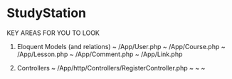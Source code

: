 # StudyStation

KEY AREAS FOR YOU TO LOOK

  1. Eloquent Models (and relations)
    ~ /App/User.php
    ~ /App/Course.php
    ~ /App/Lesson.php
    ~ /App/Comment.php
    ~ /App/Link.php
    
    
    
  2. Controllers
    ~ /App/http/Controllers/RegisterController.php
    ~
    ~
    ~
    
